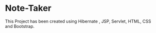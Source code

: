 # Note-Taker

This Project has been created using Hibernate , JSP, Servlet, HTML, CSS and Bootstrap.
